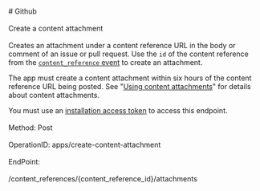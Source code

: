 <br>#     Github</br>
<br>Create a content attachment</br>
<br>Creates an attachment under a content reference URL in the body or comment of an issue or pull request. Use the `id` of the content reference from the [`content_reference` event](https://developer.github.com/webhooks/event-payloads/#content_reference) to create an attachment.

The app must create a content attachment within six hours of the content reference URL being posted. See "[Using content attachments](https://developer.github.com/apps/using-content-attachments/)" for details about content attachments.

You must use an [installation access token](https://developer.github.com/apps/building-github-apps/authenticating-with-github-apps/#authenticating-as-an-installation) to access this endpoint.</br>
<br>Method: Post</br>
<br>OperationID: apps/create-content-attachment</br>
<br>EndPoint:</br>
<br>/content_references/{content_reference_id}/attachments</br>
